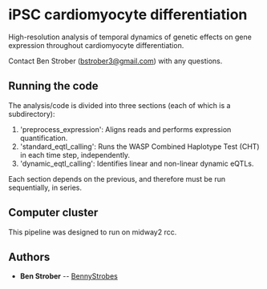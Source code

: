 # iPSC cardiomyocyte differentiation

High-resolution analysis of temporal dynamics of genetic effects on gene expression throughout cardiomyocyte differentiation.

Contact Ben Strober (bstrober3@gmail.com) with any questions.

## Running the code

The analysis/code is divided into three sections (each of which is a subdirectory):
1. 'preprocess_expression': Aligns reads and performs expression quantification.
2. 'standard_eqtl_calling': Runs the WASP Combined Haplotype Test (CHT) in each time step, independently.
3. 'dynamic_eqtl_calling': Identifies linear and non-linear dynamic eQTLs.

Each section depends on the previous, and therefore must be run sequentially, in series.


## Computer cluster

This pipeline was designed to run on midway2 rcc.

## Authors

* **Ben Strober** -- [BennyStrobes](https://github.com/BennyStrobes)

